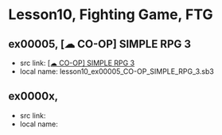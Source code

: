 # Lesson10, Fighting Game, FTG


## ex00005, [☁ CO-OP] SIMPLE RPG 3

+ src link: [[☁ CO-OP] SIMPLE RPG 3](https://scratch.mit.edu/projects/356929022/)
+ local name: lesson10_ex00005_CO-OP_SIMPLE_RPG_3.sb3

## ex0000x,

+ src link:
+ local name:

